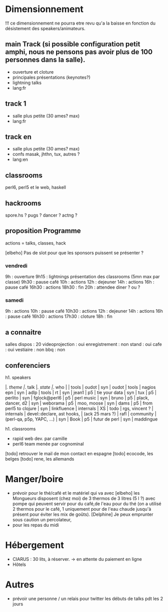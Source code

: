 # Dimensionnement

!!! ce dimensionnement ne pourra etre revu qu'a la baisse en fonction du désistement des speakers/animateurs.

## main Track (si possible configuration petit amphi, nous ne pensons pas avoir plus de 100 personnes dans la salle).
- ouverture et cloture
- principales présentations (keynotes?)
- lightning talks
- lang:fr

## track 1
- salle plus petite (30 ames? max)
- lang:fr

## track en
- salle plus petite (30 ames? max)
- confs masak, jhthn, tux, autres ? 
- lang:en

## classrooms

perl6, perl5 et le web, haskell 

## hackrooms

spore.hs ? pugs ? dancer ? actng ? 

## proposition Programme

actions = talks, classes, hack

[elbeho] Pas de slot pour que les sponsors puissent se présenter ?

### vendredi

9h     : ouverture
9h15   : lightnings présentation des classrooms (5mn max par classe)
9h30   : pause café
10h    : actions
12h    : dejeuner
14h    : actions
16h    : pause café
16h30  : actions
18h30  : fin
20h    : attendee diner ? ou ? 

### samedi 

9h     : actions
10h    : pause café
10h30  : actions
12h    : dejeuner
14h    : actions
16h    : pause café
16h30  : actions
17h30  : cloture
18h    : fin

## a connaitre

salles dispos   : 20
videoprojection : oui
enregistrement  : non
stand           : oui
cafe            : oui
vestiaire       : non
bbq             : non

## conferenciers


h1. speakers

|_. theme      |_. talk                     |_. state             |_. who |
| tools        | oudot                      | syn                 | oudot
| tools        | nagios epn                 | syn                 | adlp
| tools        | rt                         | syn                 | jean1
| p5           | tie your data              | syn                 | tux
| p5           | perlito                    | syn                 | fglock@perl6
| p5           | perl music                 | syn                 | bruno
| p5           | plack, dancer, d2          | syn                 | weborama
| p5           | moo, moose                 | syn                 | dams
| p5           | from perl5 to clojure      | syn                 | linkfluence
| internals    | XS                         | todo                | rgs, vincent ? 
| internals    | devel::declare, ast hooks, | (ack 25 mars ?)     | rafl
| community    | (perl-qa, p5p, YAPC, ...)  | syn                 | Book 
| p5           | futur de perl              | syn                | maddingue

h1. classrooms

* rapid web dev. par camille
* perl6 team menée par cognominal

[todo] retrouver le mail de mon contact en espagne
[todo] ecocode, les belges
[todo] rene, les allemands

# Manger/boire

  * prévoir pour le thé/café et le matériel qui va avec
  [elbeho] les Mongueurs disposent (chez moi) de 3 thermos de 3 litres (5 l ?) avec pompe qui peuvent servir pour du café,de l'eau pour du thé (on a utilisé 2 thermos pour le café, 1 uniquement pour de l'eau chaude jusqu'à présent pour éviter les mix de goûts).
  [Delphine] Je peux emprunter sous caution un percolateur,
  * pour les repas du midi

# Hébergement

  * CIARUS : 30 lits, à réserver. -> en attente du paiement en ligne
  * Hôtels

# Autres

  * prévoir une personne / un relais pour twitter les débuts de talks pdt les 2 jours

